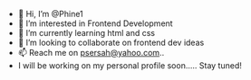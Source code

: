 - 👋 Hi, I’m @Phine1
- 👀 I’m interested in Frontend Development
- 🌱 I’m currently learning  html and css
- 💞️ I’m looking to collaborate on frontend dev ideas
- 📫 Reach me on psersah@yahoo.com..
- I will be working on my personal profile soon..... Stay tuned!

<!---
Phine1/Phine1 is a ✨ special ✨ repository because its `README.md` (this file) appears on your GitHub profile.
You can click the Preview link to take a look at your changes.
--->
